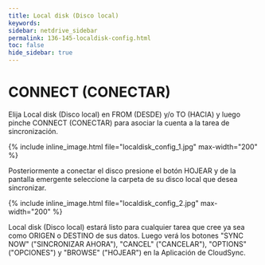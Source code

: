 ```yaml
---
title: Local disk (Disco local)
keywords:
sidebar: netdrive_sidebar
permalink: 136-145-localdisk-config.html
toc: false
hide_sidebar: true
---
```


CONNECT (CONECTAR)
==================
Elija Local disk (Disco local) en FROM (DESDE) y/o TO (HACIA) y luego pinche CONNECT (CONECTAR) para asociar la cuenta a la tarea de sincronización.

{% include inline_image.html file="localdisk_config_1.jpg" max-width="200" %}

Posteriormente a conectar el disco presione el botón HOJEAR y de la pantalla emergente seleccione la carpeta de su disco local que desea sincronizar.

{% include inline_image.html file="localdisk_config_2.jpg" max-width="200" %}

Local disk (Disco local) estará listo para cualquier tarea que cree ya sea como ORIGEN o DESTINO de sus datos. Luego verá los botones "SYNC NOW" ("SINCRONIZAR AHORA"), "CANCEL" ("CANCELAR"), "OPTIONS" ("OPCIONES") y "BROWSE" ("HOJEAR") en la Aplicación de CloudSync.
